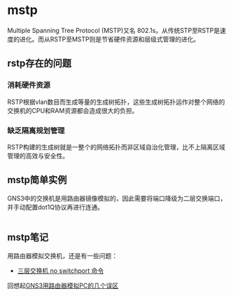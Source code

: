 # mstp

Multiple Spanning Tree Protocol (MSTP)又名 802.1s。从传统STP至RSTP是速度的进化。而从RSTP至MSTP则是节省硬件资源和层级式管理的进化。

## rstp存在的问题

### 消耗硬件资源

RSTP根据vlan数目而生成等量的生成树拓扑，这些生成树拓扑运作对整个网络的交换机的CPU和RAM资源都会造成很大的负担。

### 缺乏隔离规划管理

RSTP构建的生成树就是一整个的网络拓扑而非区域自治化管理，比不上隔离区域管理的高效与安全性。

## mstp简单实例

GNS3中的交换机是用路由器镜像模拟的，因此需要将端口降级为二层交换端口，并手动配置dot1Q协议再进行连通。

![]()


## mstp笔记

用路由器模拟交换机，还是有一些问题：

* [三层交换机 no switchport 命令](https://blog.csdn.net/chengxiug/article/details/88902274)

回想起[GNS3用路由器模拟PC的几个误区](https://bbs.hh010.com/thread-457308-1-1.html?_dsign=774775df)

